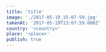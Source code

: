 ```yaml
---
title: 'title'
image: './2017-05-19_15-07-59.jpg'
takenAt: '2017-05-19T13:07:59.000Z'
country: '<country>'
place: '<place>'
publish: true
---
```


